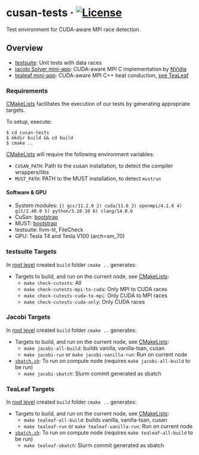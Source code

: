 # cusan-tests &middot; [![License](https://img.shields.io/badge/License-BSD%203--Clause-blue.svg)](https://opensource.org/licenses/BSD-3-Clause)

Test environment for CUDA-aware MPI race detection.

## Overview

- [testsuite](testsuite/): Unit tests with data races
- [jacobi Solver mini-app](jacobi/): CUDA-aware MPI C implementation by [NVidia](https://github.com/NVIDIA-developer-blog/code-samples/tree/master/posts/cuda-aware-mpi-example/src)
- [tealeaf mini-app](tealeaf/): CUDA-aware MPI C++ heat conduction, [see TeaLeaf](https://github.com/UoB-HPC/TeaLeaf)

### Requirements

[CMakeLists](CMakeLists.txt) facilitates the execution of our tests by generating appropriate targets.

To setup, execute:

```shell
$ cd cusan-tests
$ mkdir build && cd build
$ cmake ..
```

[CMakeLists](CMakeLists.txt) will require the following environment variables:
- `CUSAN_PATH`: Path to the cusan installation, to detect the compiler wrappers/libs
- `MUST_PATH`: PATH to the MUST installation, to detect `mustrun`

#### Software & GPU
- System modules: `1) gcc/11.2.0 2) cuda/11.8 3) openmpi/4.1.6 4) git/2.40.0 5) python/3.10.10 6) clang/14.0.6`
- CuSan: [bootstrap](support/cusan-bootstrap.sh)
- MUST: [bootstrap](support/must-bootstrap.sh)
- testsuite: llvm-lit, FileCheck
- GPU: Tesla T4 and Tesla V100 (arch=sm_70)

### testsuite Targets

In [root level](./) created `build` folder `cmake ..` generates:
- Targets to build, and run on the current node, see [CMakeLists](testsuite/CMakeLists.txt): 
    - `make check-cutests`: All
    - `make check-cutests-mpi-to-cuda`: Only MPI to CUDA races
    - `make check-cutests-cuda-to-mpi`: Only CUDA to MPI races
    - `make check-cutests-cuda-only`: Only CUDA races

### Jacobi Targets

In [root level](./) created `build` folder `cmake ..` generates:
- Targets to build, and run on the current node, see [CMakeLists](jacobi/scripts/CMakeLists.txt): 
    - `make jacobi-all-build`: builds vanilla, vanilla-tsan, cusan
    - `make jacobi-run` or `make jacobi-vanilla-run`: Run on current node
- [`sbatch.sh`](jacobi/scripts/sbatch.sh.in): To run on compute node (requires `make jacobi-all-build` to be run)
    - `make jacobi-sbatch`: Slurm commit generated as sbatch

### TeaLeaf Targets

In [root level](./) created `build` folder `cmake ..` generates:
- Targets to build, and run on the current node, see [CMakeLists](tealeaf/scripts/CMakeLists.txt): 
    - `make tealeaf-all-build`: builds vanilla, vanilla-tsan, cusan
    - `make tealeaf-run` or `make tealeaf-vanilla-run`: Run on current node
- [`sbatch.sh`](tealeaf/scripts/sbatch.sh.in): To run on compute node (requires `make tealeaf-all-build` to be run)
    - `make tealeaf-sbatch`: Slurm commit generated as sbatch
